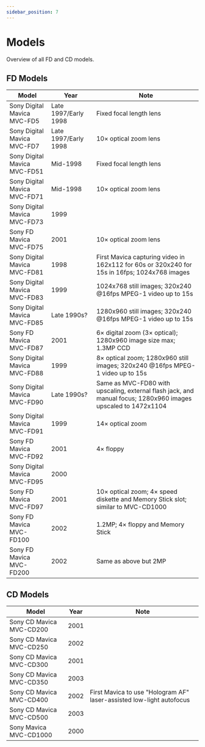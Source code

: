 ```yaml
---
sidebar_position: 7
---
```


# Models

Overview of all FD and CD models.

## FD Models

| Model                           | Year        | Note                                                                                  |
|---------------------------------|-------------|---------------------------------------------------------------------------------------|
| Sony Digital Mavica MVC-FD5     | Late 1997/Early 1998 | Fixed focal length lens                                                               |
| Sony Digital Mavica MVC-FD7     | Late 1997/Early 1998 | 10× optical zoom lens                                                                 |
| Sony Digital Mavica MVC-FD51    | Mid-1998    | Fixed focal length lens                                                               |
| Sony Digital Mavica MVC-FD71    | Mid-1998    | 10× optical zoom lens                                                                 |
| Sony Digital Mavica MVC-FD73    | 1999        |                                                                                       |
| Sony FD Mavica MVC-FD75         | 2001        | 10× optical zoom lens                                                                 |
| Sony Digital Mavica MVC-FD81    | 1998        | First Mavica capturing video in 162x112 for 60s or 320x240 for 15s in 16fps; 1024x768 images |
| Sony Digital Mavica MVC-FD83    | 1999        | 1024x768 still images; 320x240 @16fps MPEG-1 video up to 15s                          |
| Sony Digital Mavica MVC-FD85    | Late 1990s? | 1280x960 still images; 320x240 @16fps MPEG-1 video up to 15s                          |
| Sony FD Mavica MVC-FD87         | 2001        | 6× digital zoom (3× optical); 1280x960 image size max; 1.3MP CCD                      |
| Sony Digital Mavica MVC-FD88    | 1999        | 8× optical zoom; 1280x960 still images; 320x240 @16fps MPEG-1 video up to 15s         |
| Sony Digital Mavica MVC-FD90    | Late 1990s? | Same as MVC-FD80 with upscaling, external flash jack, and manual focus; 1280x960 images upscaled to 1472x1104 |
| Sony Digital Mavica MVC-FD91    | 1999        | 14× optical zoom                                                                      |
| Sony FD Mavica MVC-FD92         | 2001        | 4× floppy                                                                             |
| Sony Digital Mavica MVC-FD95    | 2000        |                                                                                       |
| Sony FD Mavica MVC-FD97         | 2001        | 10× optical zoom; 4× speed diskette and Memory Stick slot; similar to MVC-CD1000      |
| Sony FD Mavica MVC-FD100        | 2002        | 1.2MP; 4× floppy and Memory Stick                                                    |
| Sony FD Mavica MVC-FD200        | 2002        | Same as above but 2MP                                                                 |

## CD Models

| Model                           | Year        | Note                                                                                  |
|---------------------------------|-------------|---------------------------------------------------------------------------------------|
| Sony CD Mavica MVC-CD200        | 2001        |                                                                                       |
| Sony CD Mavica MVC-CD250        | 2002        |                                                                                       |
| Sony CD Mavica MVC-CD300        | 2001        |                                                                                       |
| Sony CD Mavica MVC-CD350        | 2003        |                                                                                       |
| Sony CD Mavica MVC-CD400        | 2002        | First Mavica to use "Hologram AF" laser-assisted low-light autofocus                  |
| Sony CD Mavica MVC-CD500        | 2003        |                                                                                       |
| Sony Mavica MVC-CD1000          | 2000        |                                                                                       |